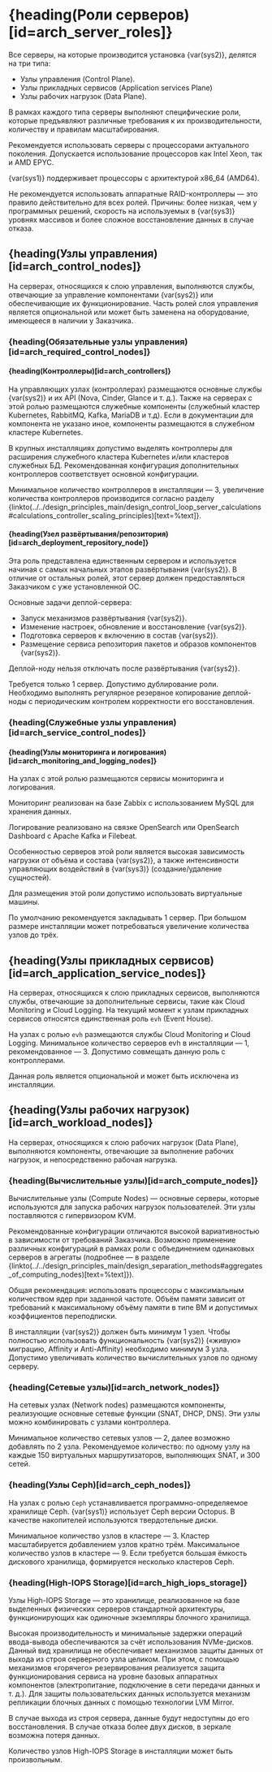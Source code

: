 # {heading(Роли серверов)[id=arch_server_roles]}

Все серверы, на которые производится установка {var(sys2)}, делятся на три типа:

* Узлы управления (Control Plane).
* Узлы прикладных сервисов (Application services Plane)
* Узлы рабочих нагрузок (Data Plane).

В рамках каждого типа серверы выполняют специфические роли, которые предъявляют различные требования к их производительности, количеству и правилам масштабирования.

Рекомендуется использовать серверы с процессорами актуального поколения. Допускается использование процессоров как Intel Xeon, так и AMD EPYC.

<err>

{var(sys1)} поддерживает процессоры с архитектурой x86_64 (AMD64).

</err>

Не рекомендуется использовать аппаратные RAID-контроллеры — это правило действительно для всех ролей. Причины: более низкая, чем у программных решений, скорость на используемых в {var(sys3)} уровнях массивов и более сложное восстановление данных в случае отказа.

## {heading(Узлы управления)[id=arch_control_nodes]}

На серверах, относящихся к слою управления, выполняются службы, отвечающие за управление компонентами {var(sys2)} или обеспечивающие их функционирование. Часть ролей слоя управления является опциональной или может быть заменена на оборудование, имеющееся в наличии у Заказчика.

### {heading(Обязательные узлы управления)[id=arch_required_control_nodes]}

#### {heading(Контроллеры)[id=arch_controllers]}

На управляющих узлах (контроллерах) размещаются основные службы {var(sys2)} и их API (Nova, Cinder, Glance и т. д.). Также на серверах с этой ролью размещаются служебные компоненты (служебный кластер Kubernetes, RabbitMQ, Kafka, MariaDB и т.д). Если в документации для компонента не указано иное, компоненты размещаются в служебном кластере Kubernetes.

В крупных инсталляциях допустимо выделять контроллеры для расширения служебного кластера Kubernetes и/или кластеров служебных БД. Рекомендованная конфигурация дополнительных контроллеров соответствует основной конфигурации.

Минимальное количество контроллеров в инсталляции — 3, увеличение количества контроллеров производится согласно разделу {linkto(../../design_principles_main/design_control_loop_server_calculations#calculations_controller_scaling_principles)[text=%text]}.

#### {heading(Узел развёртывания/репозитория)[id=arch_deployment_repository_node]}

Эта роль представлена единственным сервером и используется начиная с самых начальных этапов развёртывания {var(sys2)}. В отличие от остальных ролей, этот сервер должен предоставляться Заказчиком с уже установленной ОС.

Основные задачи деплой-сервера:

* Запуск механизмов развёртывания {var(sys2)}.
* Изменение настроек, обновление и восстановление {var(sys2)}.
* Подготовка серверов к включению в состав {var(sys2)}.
* Размещение сервиса репозитория пакетов и образов компонентов {var(sys2)}.

<err>

Деплой-ноду нельзя отключать после развёртывания {var(sys2)}.

</err>

Требуется только 1 сервер. Допустимо дублирование роли. Необходимо выполнять регулярное резервное копирование деплой-ноды с периодическим контролем корректности его восстановления.

### {heading(Служебные узлы управления)[id=arch_service_control_nodes]}

#### {heading(Узлы мониторинга и логирования)[id=arch_monitoring_and_logging_nodes]}

На узлах с этой ролью размещаются сервисы мониторинга и логирования.

Мониторинг реализован на базе Zabbix с использованием MySQL для хранения данных.

Логирование реализовано на связке OpenSearch или OpenSearch Dashboard с Apache Kafka и Filebeat.

Особенностью серверов этой роли является высокая зависимость нагрузки от объёма и состава {var(sys2)}, а также интенсивности управляющих воздействий в {var(sys3)} (создание/удаление сущностей).

Для размещения этой роли допустимо использовать виртуальные машины.

По умолчанию рекомендуется закладывать 1 сервер. При большом размере инсталляции может потребоваться увеличение количества узлов до трёх.

## {heading(Узлы прикладных сервисов)[id=arch_application_service_nodes]}

На серверах, относящихся к слою прикладных сервисов, выполняются службы, отвечающие за дополнительные сервисы, такие как Cloud Monitoring и Cloud Logging. На текущий момент к узлам прикладных сервисов относятся единственная роль `evh` (Event House).

На узлах с ролью `evh` размещаются службы Cloud Monitoring и Cloud Logging. Минимальное количество серверов evh в инсталляции — 1, рекомендованное — 3. Допустимо совмещать данную роль с контроллерами.

Данная роль является опциональной и может быть исключена из инсталляции.

## {heading(Узлы рабочих нагрузок)[id=arch_workload_nodes]}

На серверах, относящихся к слою рабочих нагрузок (Data Plane), выполняются компоненты, отвечающие за выполнение рабочих нагрузок, и непосредственно рабочая нагрузка.

### {heading(Вычислительные узлы)[id=arch_compute_nodes]}

Вычислительные узлы (Compute Nodes) — основные серверы, которые используются для запуска рабочих нагрузок пользователей. Эти узлы поставляются с гипервизором KVM.

Рекомендованные конфигурации отличаются высокой вариативностью в зависимости от требований Заказчика. Возможно применение различных конфигураций в рамках роли с объединением одинаковых серверов в агрегаты (подробнее — в разделе {linkto(../../design_principles_main/design_separation_methods#aggregates_of_computing_nodes)[text=%text]}).

Общая рекомендация: использовать процессоры с максимальным количеством ядер при заданной частоте. Объём памяти зависит от требований к максимальному объёму памяти в типе ВМ и допустимых коэффициентов переподписки.

В инсталляции {var(sys2)} должен быть минимум 1 узел. Чтобы полностью использовать функциональность {var(sys2)} («живую» миграцию, Affinity и Anti-Affinity) необходимо минимум 3 узла. Допустимо увеличивать количество вычислительных узлов по одному серверу.

### {heading(Сетевые узлы)[id=arch_network_nodes]}

На сетевых узлах (Network nodes) размещаются компоненты, реализующие основные сетевые функции (SNAT, DHCP, DNS). Эти узлы можно комбинировать с узлами контроллера.

Минимальное количество сетевых узлов — 2, далее возможно добавлять по 2 узла. Рекомендуемое количество: по одному узлу на каждые 150 виртуальных маршрутизаторов, выполняющих SNAT, и 300 сетей.

### {heading(Узлы Ceph)[id=arch_ceph_nodes]}

На узлах с ролью `Ceph` устанавливается программно-определяемое хранилище Ceph. {var(sys1)} использует Ceph версии Octopus. В качестве накопителей используются твердотельные диски.

Минимальное количество узлов в кластере — 3. Кластер масштабируется добавлением узлов кратно трём. Максимальное количество узлов в кластере — 9. Если требуется большая ёмкость дискового хранилища, формируется несколько кластеров Ceph.

### {heading(High-IOPS Storage)[id=arch_high_iops_storage]}

Узлы High-IOPS Storage — это хранилище, реализованное на базе выделенных физических серверов стандартной архитектуры, функционирующих как одиночные экземпляры блочного хранилища.

Высокая производительность и минимальные задержки операций ввода-вывода обеспечиваются за счёт использования NVMe-дисков. Данный вид хранилища не обеспечивает механизмов защиты данных от выхода из строя серверного узла целиком. При этом, с помощью механизмов «горячего» резервирования реализуется защита функционирования сервиса на уровне базовых аппаратных компонентов (электропитание, подключение в сети передачи данных и т. д.). Для защиты пользовательских данных используется механизм репликации блочных данных с помощью технологии LVM Mirror.

<err>

В случае выхода из строя сервера, данные будут недоступны до его восстановления. В случае отказа более двух дисков, в зеркале возможна потеря данных.

</err>

Количество узлов High-IOPS Storage в инсталляции может быть произвольным.
